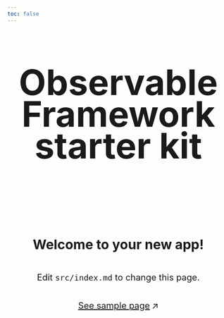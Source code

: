```yaml
---
toc: false
---
```


<div class="hero">
  <h1 class="home">Observable Framework starter kit</h1>
</div>
<div class="body">
  <h2>Welcome to your new app! </h2>
  <p>Edit <code style="font-size: 90%;">src/index.md</code> to change this page.<p>
  <a href="./dashboard">See sample page<span style="display: inline-block; margin-left: 0.25rem;">↗︎</span></a>
</div>

<style>

.hero {
  display: flex;
  flex-direction: column;
  align-items: center;
  font-family: var(--sans-serif);
  font-size: 1.25rem;
  margin: 4rem 0 6rem;
  text-wrap: balance;
  text-align: center;
}

.body {
  display: flex;
  flex-direction: column;
  align-items: center;
  font-family: var(--sans-serif);
  font-size: 1.25rem;
  margin: 4rem 0 8rem;
  text-wrap: balance;
  text-align: center;
}

.hero h1.home {
  line-height: 0.9;
  margin: 2rem 0;
  color: "#8fb9c0";
  -webkit-background-clip: text;
  background-clip: text;
}

@media (min-width: 640px) {
  .hero h1 {
    font-size: 4em;
  }
}

</style>
